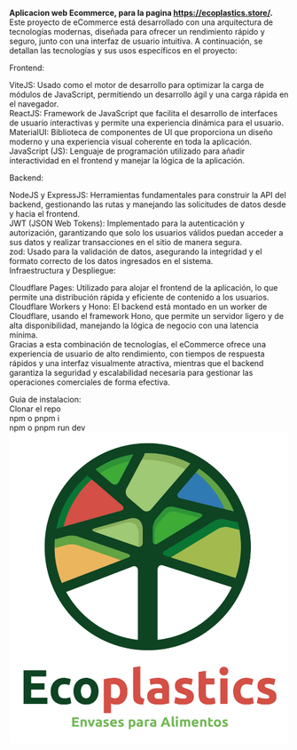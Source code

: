 **Aplicacion web Ecommerce, para la pagina https://ecoplastics.store/.**  
Este proyecto de eCommerce está desarrollado con una arquitectura de tecnologías modernas, diseñada para ofrecer un rendimiento rápido y seguro, junto con una interfaz de usuario intuitiva. A continuación, se detallan las tecnologías y sus usos específicos en el proyecto:  

Frontend:  

ViteJS: Usado como el motor de desarrollo para optimizar la carga de módulos de JavaScript, permitiendo un desarrollo ágil y una carga rápida en el navegador.  
ReactJS: Framework de JavaScript que facilita el desarrollo de interfaces de usuario interactivas y permite una experiencia dinámica para el usuario.  
MaterialUI: Biblioteca de componentes de UI que proporciona un diseño moderno y una experiencia visual coherente en toda la aplicación.  
JavaScript (JS): Lenguaje de programación utilizado para añadir interactividad en el frontend y manejar la lógica de la aplicación.  

Backend:  

NodeJS y ExpressJS: Herramientas fundamentales para construir la API del backend, gestionando las rutas y manejando las solicitudes de datos desde y hacia el frontend.  
JWT (JSON Web Tokens): Implementado para la autenticación y autorización, garantizando que solo los usuarios válidos puedan acceder a sus datos y realizar transacciones en el sitio de manera segura.  
zod: Usado para la validación de datos, asegurando la integridad y el formato correcto de los datos ingresados en el sistema.  
Infraestructura y Despliegue:  

Cloudflare Pages: Utilizado para alojar el frontend de la aplicación, lo que permite una distribución rápida y eficiente de contenido a los usuarios.  
Cloudflare Workers y Hono: El backend está montado en un worker de Cloudflare, usando el framework Hono, que permite un servidor ligero y de alta disponibilidad, manejando la lógica de negocio con una latencia mínima.  
Gracias a esta combinación de tecnologías, el eCommerce ofrece una experiencia de usuario de alto rendimiento, con tiempos de respuesta rápidos y una interfaz visualmente atractiva, mientras que el backend garantiza la seguridad y escalabilidad necesaria para gestionar las operaciones comerciales de forma efectiva.  

Guia de instalacion:  
Clonar el repo  
npm o pnpm i  
npm o pnpm run dev
![](https://github.com/ThomKhas/e-commerce-vjs-ejs-spbs-cfp-vcl/blob/master/src/assets/icons%26logos/logosintext.webp)
